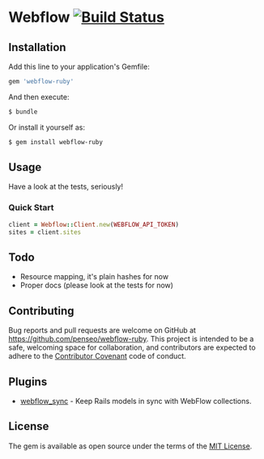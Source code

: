 # Webflow [![Build Status](https://github.com/penseo/webflow-ruby/workflows/build/badge.svg)](https://github.com/penseo/webflow-ruby/actions)

## Installation
Add this line to your application's Gemfile:

```ruby
gem 'webflow-ruby'
```

And then execute:

```bash
$ bundle
```

Or install it yourself as:

```bash
$ gem install webflow-ruby
```

## Usage
Have a look at the tests, seriously!

### Quick Start
```ruby
client = Webflow::Client.new(WEBFLOW_API_TOKEN)
sites = client.sites
```

## Todo
* Resource mapping, it's plain hashes for now
* Proper docs (please look at the tests for now)

## Contributing
Bug reports and pull requests are welcome on GitHub at https://github.com/penseo/webflow-ruby. This project is intended to be a safe, welcoming space for collaboration, and contributors are expected to adhere to the [Contributor Covenant](http://contributor-covenant.org) code of conduct.

## Plugins
* [webflow_sync](https://github.com/vfonic/webflow_sync) - Keep Rails models in sync with WebFlow collections.


## License
The gem is available as open source under the terms of the [MIT License](http://opensource.org/licenses/MIT).
